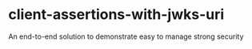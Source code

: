# client-assertions-with-jwks-uri
An end-to-end solution to demonstrate easy to manage strong security
